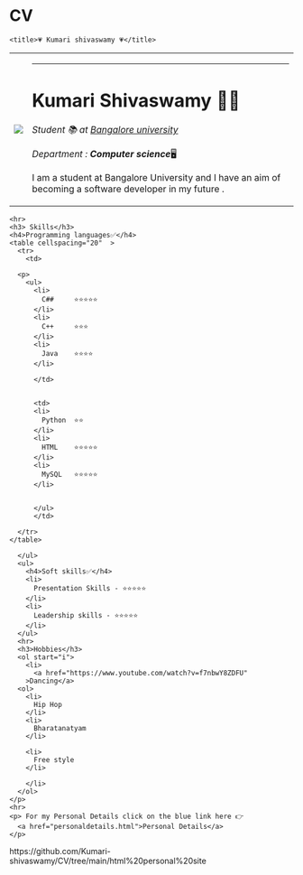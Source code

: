 # CV
<html lang="en" dir="ltr">
  <head>
    <meta charset="utf-8">


    <title>💗 Kumari shivaswamy 💗</title>
  </head>
  <body>
    <table cellspacing="20" >
      <tr>
        <td><img src="kumari.png"</td>
        <td><hr>
        <h1> Kumari Shivaswamy 🦋💗</h1>
        <p>
          <em> Student 📚 at <a href="https://bangaloreuniversity.ac.in/">
            Bangalore university</a></em>
          <p>
            <em>Department : <strong>Computer science</strong></em>🖥
          </p>
          <p>
            I am a student at Bangalore University and I have an aim of
            becoming a software developer in my future .
          </p>
          </p></td>
      </tr>
    </table>


    <hr>
    <h3> Skills</h3>
    <h4>Programming languages✅</h4>
    <table cellspacing="20"  >
      <tr>
        <td>

      <p>
        <ul>
          <li>
            C##     ⭐⭐⭐⭐⭐
          </li>
          <li>
            C++     ⭐⭐⭐
          </li>
          <li>
            Java    ⭐⭐⭐⭐
          </li>

          </td>


          <td>
          <li>
            Python  ⭐⭐
          </li>
          <li>
            HTML    ⭐⭐⭐⭐⭐
          </li>
          <li>
            MySQL   ⭐⭐⭐⭐⭐
          </li>


          </ul>
          </td>

      </tr>
    </table>

      </ul>
      <ul>
        <h4>Soft skills✅</h4>
        <li>
          Presentation Skills - ⭐⭐⭐⭐⭐
        </li>
        <li>
          Leadership skills - ⭐⭐⭐⭐⭐
        </li>
      </ul>
      <hr>
      <h3>Hobbies</h3>
      <ol start="i">
        <li>
          <a href="https://www.youtube.com/watch?v=f7nbwY8ZDFU"
        >Dancing</a>
      <ol>
        <li>
          Hip Hop
        </li>
        <li>
          Bharatanatyam
        </li>

        <li>
          Free style
        </li>

        </li>
      </ol>
    </p>
    <hr>
    <p> For my Personal Details click on the blue link here 👉
      <a href="personaldetails.html">Personal Details</a>
    </p>

  </body>
</html>
https://github.com/Kumari-shivaswamy/CV/tree/main/html%20personal%20site
